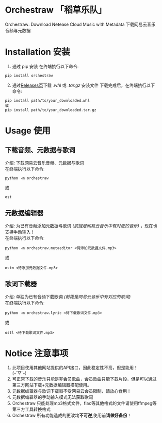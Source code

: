 # Orchestraw 「稻草乐队」
Orchestraw: Download Netease Cloud Music with Metadata
下载网易云音乐音频与元数据

# Installation 安装
1. 通过 pip 安装
在终端执行以下命令:
```
pip install orchestraw
```

2. 通过[Releases页](https://github.com/crillerium/orchestraw/releases)下载 *.whl* 或 *.tar.gz* 安装文件
下载完成后，在终端执行以下命令:
```
pip install path/to/your_downloaded.whl
或
pip install path/to/your_downloaded.tar.gz
```

# Usage 使用
## 下载音频、元数据与歌词
介绍: 下载网易云音乐音频、元数据与歌词  
在终端执行以下命令:  
```
python -m orchestraw
```
或  
```
ost
```
## 元数据编辑器
介绍: 为已有音频添加元数据与歌词 *(前提是网易云音乐中有对应的音乐)* ，现在也支持手动输入！  
在终端执行以下命令:  
```
python -m orchestraw.metaeditor <待添加元数据文件.mp3>
```
或  
```
ostm <待添加元数据文件.mp3>
```

## 歌词下载器
介绍: 单独为已有音频下载歌词 *(前提是网易云音乐中有对应的歌词)*  
在终端执行以下命令:  
```
python -m orchestraw.lyric <待下载歌词文件.mp3>
```
或  
```
ostl <待下载歌词文件.mp3>
```

# Notice 注意事项  
1. 此项目使用其他网站提供的API接口，因此稳定性不高，但是能用！  
(◦˙▽˙◦)  
2. 可正常下载的音乐只能是非会员歌曲，会员歌曲只能下载片段，但是可以通过第三方网站下载+元数据编辑器搭配使用。  
3. 元数据编辑器与歌词下载器不受网易云会员限制，请放心食用！  
4. 元数据编辑器的手动输入模式无法获取歌词  
5. Orchestraw 只能处理mp3格式文件，flac等其他格式的文件请使用ffmpeg等第三方工具转换格式  
6. Orchestraw 所有功能造成的更改均**不可逆**,使用前**请做好备份**！  